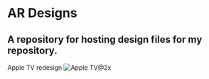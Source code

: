 # **AR Designs**
  ## A repository for hosting design files for my repository.

 Apple TV redesign
 ![Apple TV@2x](https://github.com/user-attachments/assets/0f88425d-97f4-4abd-b617-9dd2e8a8a593)
